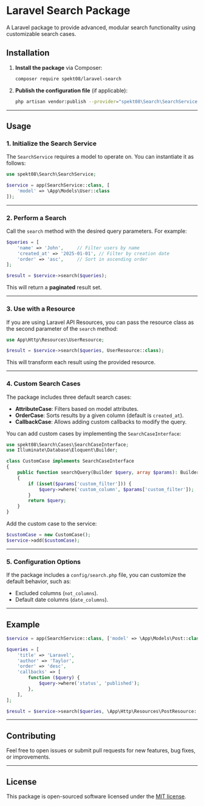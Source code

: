 
# Laravel Search Package

A Laravel package to provide advanced, modular search functionality using customizable search cases.

## Installation

1. **Install the package** via Composer:
   ```bash
   composer require spekt08/laravel-search
   ```

2. **Publish the configuration file** (if applicable):
   ```bash
   php artisan vendor:publish --provider="spekt08\Search\SearchServiceProvider" --tag=config
   ```

---

## Usage

### 1. **Initialize the Search Service**

The `SearchService` requires a model to operate on. You can instantiate it as follows:

```php
use spekt08\Search\SearchService;

$service = app(SearchService::class, [
    'model' => \App\Models\User::class
]);
```

---

### 2. **Perform a Search**

Call the `search` method with the desired query parameters. For example:

```php
$queries = [
    'name' => 'John',     // Filter users by name
    'created_at' => '2025-01-01', // Filter by creation date
    'order' => 'asc',     // Sort in ascending order
];

$result = $service->search($queries);
```

This will return a **paginated** result set.

---

### 3. **Use with a Resource**

If you are using Laravel API Resources, you can pass the resource class as the second parameter of the `search` method:

```php
use App\Http\Resources\UserResource;

$result = $service->search($queries, UserResource::class);
```

This will transform each result using the provided resource.

---

### 4. **Custom Search Cases**

The package includes three default search cases:
- **AttributeCase**: Filters based on model attributes.
- **OrderCase**: Sorts results by a given column (default is `created_at`).
- **CallbackCase**: Allows adding custom callbacks to modify the query.

You can add custom cases by implementing the `SearchCaseInterface`:

```php
use spekt08\Search\Cases\SearchCaseInterface;
use Illuminate\Database\Eloquent\Builder;

class CustomCase implements SearchCaseInterface
{
    public function searchQuery(Builder $query, array $params): Builder
    {
        if (isset($params['custom_filter'])) {
            $query->where('custom_column', $params['custom_filter']);
        }
        return $query;
    }
}
```

Add the custom case to the service:

```php
$customCase = new CustomCase();
$service->add($customCase);
```

---

### 5. **Configuration Options**

If the package includes a `config/search.php` file, you can customize the default behavior, such as:
- Excluded columns (`not_columns`).
- Default date columns (`date_columns`).

---

## Example

```php
$service = app(SearchService::class, ['model' => \App\Models\Post::class]);

$queries = [
    'title' => 'Laravel',
    'author' => 'Taylor',
    'order' => 'desc',
    'callbacks' => [
        function ($query) {
            $query->where('status', 'published');
        },
    ],
];

$result = $service->search($queries, \App\Http\Resources\PostResource::class);
```

---

## Contributing

Feel free to open issues or submit pull requests for new features, bug fixes, or improvements.

---

## License

This package is open-sourced software licensed under the [MIT license](LICENSE).
